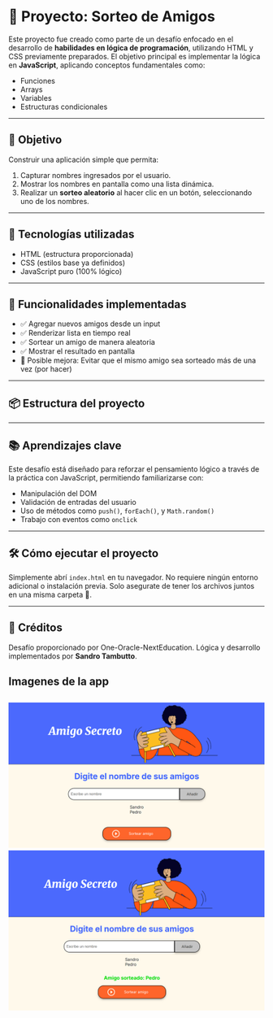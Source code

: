 # 🧩 Proyecto: Sorteo de Amigos

Este proyecto fue creado como parte de un desafío enfocado en el desarrollo de **habilidades en lógica de programación**, utilizando HTML y CSS previamente preparados. El objetivo principal es implementar la lógica en **JavaScript**, aplicando conceptos fundamentales como:

- Funciones
- Arrays
- Variables
- Estructuras condicionales

---

## 🎯 Objetivo

Construir una aplicación simple que permita:

1. Capturar nombres ingresados por el usuario.
2. Mostrar los nombres en pantalla como una lista dinámica.
3. Realizar un **sorteo aleatorio** al hacer clic en un botón, seleccionando uno de los nombres.

---

## 🚀 Tecnologías utilizadas

- HTML (estructura proporcionada)
- CSS (estilos base ya definidos)
- JavaScript puro (100% lógico)

---

## 🧪 Funcionalidades implementadas

- ✅ Agregar nuevos amigos desde un input
- ✅ Renderizar lista en tiempo real
- ✅ Sortear un amigo de manera aleatoria
- ✅ Mostrar el resultado en pantalla
- 🚧 Posible mejora: Evitar que el mismo amigo sea sorteado más de una vez (por hacer)

---

## 📦 Estructura del proyecto


---

## 📚 Aprendizajes clave

Este desafío está diseñado para reforzar el pensamiento lógico a través de la práctica con JavaScript, permitiendo familiarizarse con:

- Manipulación del DOM
- Validación de entradas del usuario
- Uso de métodos como `push()`, `forEach()`, y `Math.random()`
- Trabajo con eventos como `onclick`

---

## 🛠 Cómo ejecutar el proyecto

Simplemente abrí `index.html` en tu navegador. No requiere ningún entorno adicional o instalación previa. Solo asegurate de tener los archivos juntos en una misma carpeta 📂.

---

## 💬 Créditos

Desafío proporcionado por One-Oracle-NextEducation. Lógica y desarrollo implementados por **Sandro Tambutto**.

## Imagenes de la app

![Vista previa del sorteo](/assets/ChallengeAmigo1.png)
![Vista previa del sorteo](/assets/ChallengeAmigo2.png)
---

